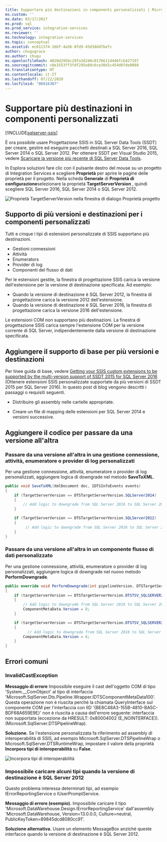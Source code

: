 ```yaml
---
title: Supportare più destinazioni in componenti personalizzati | Microsoft Docs
ms.custom: ''
ms.date: 03/17/2017
ms.prod: sql
ms.prod_service: integration-services
ms.reviewer: ''
ms.technology: integration-services
ms.topic: conceptual
ms.assetid: ec611374-16bf-4a56-8fd9-45d3ddd7befc
author: chugugrace
ms.author: chugu
ms.openlocfilehash: 4020d295bc29fa3d240c0176611d446fcb427197
ms.sourcegitcommit: c8e1553ff3fdf295e8dc6ce30d1c454d6fde8088
ms.translationtype: HT
ms.contentlocale: it-IT
ms.lasthandoff: 07/22/2020
ms.locfileid: "86916387"
---
```

# <a name="support-multi-targeting-in-your-custom-components"></a>Supportare più destinazioni in componenti personalizzati

[!INCLUDE[sqlserver-ssis](../../includes/applies-to-version/sqlserver-ssis.md)]


 È ora possibile usare Progettazione SSIS in SQL Server Data Tools (SSDT) per creare, gestire ed eseguire pacchetti destinati a SQL Server 2016, SQL Server 2014 o SQL Server 2012. Per ottenere SSDT per Visual Studio 2015, vedere [Scaricare la versione più recente di SQL Server Data Tools](../../ssdt/download-sql-server-data-tools-ssdt.md). 

 In Esplora soluzioni fare clic con il pulsante destro del mouse su un progetto di Integration Services e scegliere **Proprietà** per aprire le pagine delle proprietà per il progetto. Nella scheda **Generale** di **Proprietà di configurazione**selezionare la proprietà **TargetServerVersion** , quindi scegliere SQL Server 2016, SQL Server 2014 o SQL Server 2012.  
   
 ![Proprietà TargetServerVersion nella finestra di dialogo Proprietà progetto](../../integration-services/media/targetserverversion2.png "Proprietà TargetServerVersion nella finestra di dialogo Proprietà progetto")  
 
 ## <a name="multiple-version-support-and-multi-targeting-for-custom-components"></a>Supporto di più versioni e destinazioni per i componenti personalizzati
 
Tutti e cinque i tipi di estensioni personalizzate di SSIS supportano più destinazioni.
-   Gestioni connessioni
-   Attività
-   Enumerators
-   Provider di log
-   Componenti del flusso di dati

Per le estensioni gestite, la finestra di progettazione SSIS carica la versione dell'estensione per la versione di destinazione specificata. Ad esempio:
-   Quando la versione di destinazione è SQL Server 2012, la finestra di progettazione carica la versione 2012 dell'estensione.
-   Quando la versione di destinazione è SQL Server 2016, la finestra di progettazione carica la versione 2016 dell'estensione.

Le estensioni COM non supportano più destinazioni. La finestra di progettazione SSIS carica sempre l'estensione COM per la versione corrente di SQL Server, indipendentemente dalla versione di destinazione specificata.

## <a name="add-basic-support-for-multiple-versions-and-multi-targeting"></a>Aggiungere il supporto di base per più versioni e destinazioni

Per linee guida di base, vedere [Getting your SSIS custom extensions to be supported by the multi-version support of SSDT 2015 for SQL Server 2016](https://blogs.msdn.microsoft.com/ssis/2016/04/19/getting-your-ssis-custom-extensions-to-be-supported-by-the-multi-version-support-of-ssdt-2015-for-sql-server-2016/) (Ottenere estensioni SSIS personalizzate supportate da più versioni di SSDT 2015 per SQL Server 2016). In questo post di blog vengono descritti i passaggi o requisiti seguenti.

-   Distribuire gli assembly nelle cartelle appropriate.

-   Creare un file di mapping delle estensioni per SQL Server 2014 e versioni successive.

## <a name="add-code-to-switch-versions"></a>Aggiungere il codice per passare da una versione all'altra

### <a name="switch-versions-in-a-custom-connection-manager-task-enumerator-or-log-provider"></a>Passare da una versione all'altra in una gestione connessione, attività, enumeratore o provider di log personalizzati

Per una gestione connessione, attività, enumeratore o provider di log personalizzati, aggiungere logica di downgrade nel metodo **SaveToXML**.

```csharp
public void SaveToXML(XmlDocument doc, IDTSInfoEvents events)
{
    if (TargetServerVersion == DTSTargetServerVersion.SQLServer2014)
    {
        // Add logic to downgrade from SQL Server 2016 to SQL Server 2014.
    }

    if (TargetServerVersion == DTSTargetServerVersion.SQLServer2012)
    {
         // Add logic to downgrade from SQL Server 2016 to SQL Server 2012.
    }
}
```

### <a name="switch-versions-in-a-custom-data-flow-component"></a>Passare da una versione all'altra in un componente flusso di dati personalizzato

Per una gestione connessione, attività, enumeratore o provider di log personalizzati, aggiungere logica di downgrade nel nuovo metodo **PerformDowngrade**.

```csharp
public override void PerformDowngrade(int pipelineVersion, DTSTargetServerVersion targetServerVersion)
{
    if (targetServerVersion == DTSTargetServerVersion.DTSTSV_SQLSERVER2014)
    {
        // Add logic to downgrade from SQL Server 2016 to SQL Server 2014.
        ComponentMetaData.Version = 8;
    }

    if (targetServerVersion == DTSTargetServerVersion.DTSTSV_SQLSERVER2012)
    {
          // Add logic to downgrade from SQL Server 2016 to SQL Server 2012.
        ComponentMetaData.Version = 6;
    }
}
```

## <a name="common-errors"></a>Errori comuni

### <a name="invalidcastexception"></a>InvalidCastException

**Messaggio di errore** Impossibile eseguire il cast dell'oggetto COM di tipo 'System.__ComObject' al tipo di interfaccia 'Microsoft.SqlServer.Dts.Pipeline.Wrapper.IDTSComponentMetaData100'. Questa operazione non è riuscita perché la chiamata QueryInterface sul componente COM per l'interfaccia con IID '{BE8C48A3-155B-4810-BA5C-BDF68A659E9E}' non è riuscita a causa dell'errore seguente: interfaccia non supportata (eccezione da HRESULT: 0x80004002 (E_NOINTERFACE)). (Microsoft.SqlServer.DTSPipelineWrap).

**Soluzione.** Se l'estensione personalizzata fa riferimento ad assembly di interoperabilità di SSIS, ad esempio Microsoft.SqlServer.DTSPipelineWrap o Microsoft.SqlServer.DTSRuntimeWrap, impostare il valore della proprietà **Incorpora tipi di interoperabilità** su **False**.

![Incorpora tipi di interoperabilità](../../integration-services/extending-packages-custom-objects/media/embed-interop-types.png)

### <a name="unable-to-load-some-types-when-target-version-is-sql-server-2012"></a>Impossibile caricare alcuni tipi quando la versione di destinazione è SQL Server 2012

Questo problema interessa determinati tipi, ad esempio IErrorReportingService o IUserPromptService.

**Messaggio di errore (esempio).** Impossibile caricare il tipo 'Microsoft.DataWarehouse.Design.IErrorReportingService' dall'assembly 'Microsoft.DataWarehouse, Version=13.0.0.0, Culture=neutral, PublicKeyToken=89845dcd8080cc91'.

**Soluzione alternativa.** Usare un elemento MessageBox anziché queste interfacce quando la versione di destinazione è SQL Server 2012.

